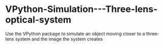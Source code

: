 # VPython-Simulation---Three-lens-optical-system
Use the VPython package to simulate an object moving closer to a three-lens system and the image the system creates
